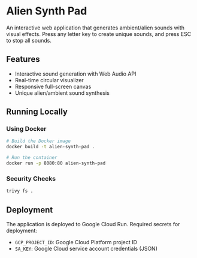 # Alien Synth Pad

An interactive web application that generates ambient/alien sounds with visual effects. Press any letter key to create unique sounds, and press ESC to stop all sounds.

## Features
- Interactive sound generation with Web Audio API
- Real-time circular visualizer
- Responsive full-screen canvas
- Unique alien/ambient sound synthesis

## Running Locally

### Using Docker
```bash
# Build the Docker image
docker build -t alien-synth-pad .

# Run the container
docker run -p 8080:80 alien-synth-pad
```

### Security Checks
```bash
trivy fs .
```

## Deployment
The application is deployed to Google Cloud Run. Required secrets for deployment:
- `GCP_PROJECT_ID`: Google Cloud Platform project ID
- `SA_KEY`: Google Cloud service account credentials (JSON)